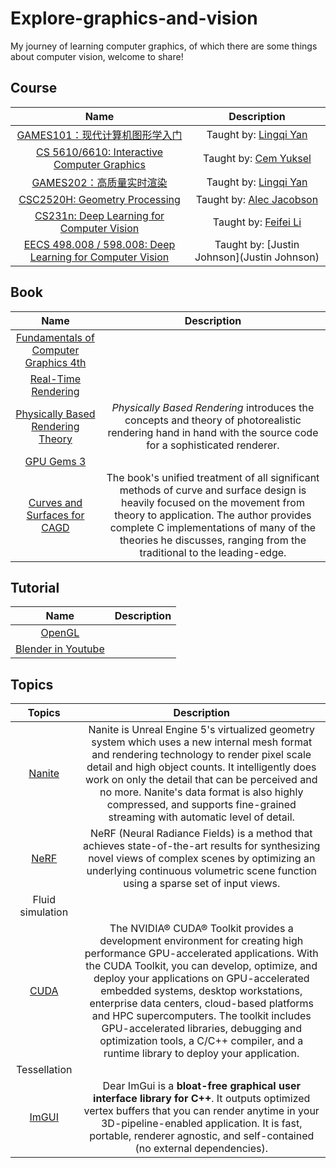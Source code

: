 # Explore-graphics-and-vision
My journey of learning computer graphics, of which there are some things about computer vision, welcome to share!

## Course

|                             Name                             |                         Description                          |
| :----------------------------------------------------------: | :----------------------------------------------------------: |
| [GAMES101：现代计算机图形学入门](https://www.bilibili.com/video/BV1X7411F744/?spm_id_from=333.1007.top_right_bar_window_history.content.click) | Taught by: [Lingqi Yan](https://sites.cs.ucsb.edu/~lingqi/)  |
| [CS 5610/6610: Interactive Computer Graphics](https://graphics.cs.utah.edu/courses/cs6610/spring2021/) |      Taught by: [Cem Yuksel](http://www.cemyuksel.com/)      |
| [GAMES202：高质量实时渲染](https://www.bilibili.com/video/BV1YK4y1T7yY/?spm_id_from=333.788.top_right_bar_window_history.content.click&vd_source=9d96fa0d747d399ca8c43f2a5c58026a) | Taught by: [Lingqi Yan](https://sites.cs.ucsb.edu/~lingqi/)  |
| [CSC2520H: Geometry Processing](https://github.com/alecjacobson/geometry-processing-csc2520) | Taught by: [Alec Jacobson](http://www.cs.toronto.edu/~jacobson/) |
| [CS231n: Deep Learning for Computer Vision](http://cs231n.stanford.edu/) | Taught by: [Feifei Li](https://profiles.stanford.edu/fei-fei-li) |
| [EECS 498.008 / 598.008: Deep Learning for Computer Vision](https://web.eecs.umich.edu/~justincj/teaching/eecs498/WI2022/) |         Taught by: [Justin Johnson](Justin Johnson)          |

## Book

|                             Name                             |                         Description                          |
| :----------------------------------------------------------: | :----------------------------------------------------------: |
| [Fundamentals of Computer Graphics 4th ](https://www.cs.cornell.edu/~srm/fcg4/) |                                                              |
|  [Real-Time Rendering](https://www.realtimerendering.com/)   |                                                              |
|  [Physically Based Rendering Theory](https://www.pbrt.org/)  | *Physically Based Rendering* introduces the concepts and theory of photorealistic rendering hand in hand with the source code for a sophisticated renderer. |
| [GPU Gems 3](https://developer.nvidia.com/gpugems/gpugems3/foreword) |                                                              |
| [Curves and Surfaces for CAGD](https://www.sciencedirect.com/book/9781558607378/curves-and-surfaces-for-cagd) | The book's unified treatment of all significant methods of curve and surface design is heavily focused on the movement from theory to application. The author provides complete C implementations of many of the theories he discusses, ranging from the traditional to the leading-edge. |

## Tutorial

|                            Name                            | Description |
| :--------------------------------------------------------: | :---------: |
|         [OpenGL](http://www.opengl-tutorial.org/)          |             |
| [Blender in Youtube](https://www.youtube.com/@blenderguru) |             |

## Topics

|                            Topics                            |                         Description                          |
| :----------------------------------------------------------: | :----------------------------------------------------------: |
| [Nanite](https://docs.unrealengine.com/5.0/en-US/nanite-virtualized-geometry-in-unreal-engine/) | Nanite is Unreal Engine 5's virtualized geometry system which uses a new internal mesh format and rendering technology to render pixel scale detail and high object counts. It intelligently does work on only the detail that can be perceived and no more. Nanite's data format is also highly compressed, and supports fine-grained streaming with automatic level of detail. |
|          [NeRF](https://www.matthewtancik.com/nerf)          | NeRF (Neural Radiance Fields) is a method that achieves state-of-the-art results for synthesizing novel views of complex scenes by optimizing an underlying continuous volumetric scene function using a sparse set of input views. |
|                       Fluid simulation                       |                                                              |
|      [CUDA](https://developer.nvidia.com/cuda-toolkit)       | The NVIDIA® CUDA® Toolkit provides a development environment for creating high performance GPU-accelerated applications. With the CUDA Toolkit, you can develop, optimize, and deploy your applications on GPU-accelerated embedded systems, desktop workstations, enterprise data centers, cloud-based platforms and HPC supercomputers. The toolkit includes GPU-accelerated libraries, debugging and optimization tools, a C/C++ compiler, and a runtime library to deploy your application. |
|                         Tessellation                         |                                                              |
|          [ImGUI](https://github.com/ocornut/imgui)           | Dear ImGui is a **bloat-free graphical user interface library for C++**. It outputs optimized vertex buffers that you can render anytime in your 3D-pipeline-enabled application. It is fast, portable, renderer agnostic, and self-contained (no external dependencies). |

